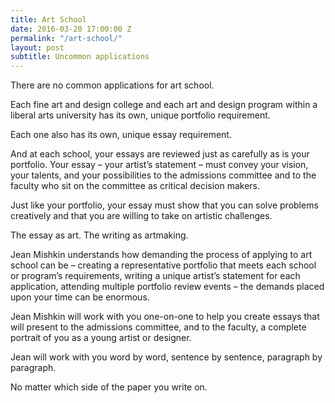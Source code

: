 ```yaml
---
title: Art School
date: 2016-03-20 17:00:00 Z
permalink: "/art-school/"
layout: post
subtitle: Uncommon applications
---
```


There are no common applications for art school.

Each fine art and design college and each art and design program within a liberal arts university has its own, unique portfolio requirement.

Each one also has its own, unique essay requirement.

And at each school, your essays are reviewed just as carefully as is your portfolio.
Your essay – your artist’s statement – must convey your vision, your talents, and your possibilities to the admissions committee and to the faculty who sit on the committee as critical decision makers.

Just like your portfolio, your essay must show that you can solve problems creatively and that you are willing to take on artistic challenges.

The essay as art. The writing as artmaking.

Jean Mishkin understands how demanding the process of applying to art school can be – creating a representative portfolio that meets each school or program’s requirements, writing a unique artist’s statement for each application, attending multiple portfolio review events – the demands placed upon your time can be enormous.

Jean Mishkin will work with you one-on-one to help you create essays that will present to the admissions committee, and to the faculty, a complete portrait of you as a young artist or designer.

Jean will work with you word by word, sentence by sentence, paragraph by paragraph.

No matter which side of the paper you write on.
